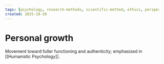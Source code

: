 ```yaml
---
tags: [psychology, research-methods, scientific-method, ethics, perspectives]
created: 2025-10-20
---
```

# Personal growth

Movement toward fuller functioning and authenticity; emphasized in [[Humanistic Psychology]].
